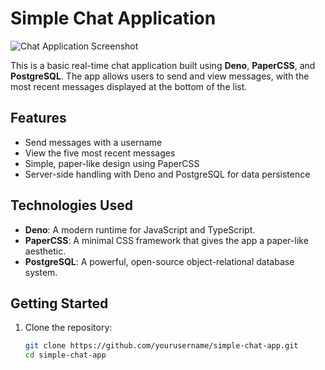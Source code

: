 # Simple Chat Application

![Chat Application Screenshot](https://cdn.glitch.global/7db13fed-b112-4a52-8c19-56b85f8cb62b/Screenshot%20from%202024-10-10%2023-15-36.png?v=1728591417753)

This is a basic real-time chat application built using **Deno**, **PaperCSS**, and **PostgreSQL**. The app allows users to send and view messages, with the most recent messages displayed at the bottom of the list.

## Features

- Send messages with a username
- View the five most recent messages
- Simple, paper-like design using PaperCSS
- Server-side handling with Deno and PostgreSQL for data persistence

## Technologies Used

- **Deno**: A modern runtime for JavaScript and TypeScript.
- **PaperCSS**: A minimal CSS framework that gives the app a paper-like aesthetic.
- **PostgreSQL**: A powerful, open-source object-relational database system.

## Getting Started

1. Clone the repository:
   ```bash
   git clone https://github.com/yourusername/simple-chat-app.git
   cd simple-chat-app